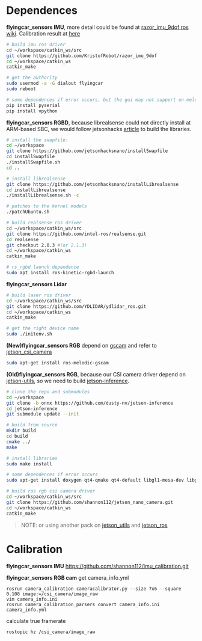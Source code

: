 # Dependences  
**flyingcar_sensors IMU**, more detail could be found at [razor_imu_9dof ros wiki](http://wiki.ros.org/razor_imu_9dof). Calibration result at [here](https://github.com/shannon112/imu_calibration)
```bash
# build imu ros driver
cd ~/workspace/catkin_ws/src
git clone https://github.com/KristofRobot/razor_imu_9dof
cd ~/workspace/catkin_ws
catkin_make

# get the authority
sudo usermod -a -G dialout flyingcar
sudo reboot

# some dependences if error occurs, but the gui may not support on melodic (Ubuntu18.04), not found apt python-visual pkg
pip install pyserial
pip install vpython 
```
**flyingcar_sensors RGBD**, because librealsense could not directly install at ARM-based SBC, we would follow jetsonhacks [article](https://www.jetsonhacks.com/2019/05/16/jetson-nano-realsense-depth-camera/) to build the libraries.
```bash
# install the swapfile:
cd ~/workspace
git clone https://github.com/jetsonhacksnano/installSwapfile
cd installSwapfile
./installSwapfile.sh
cd ..

# install librealsense
git clone https://github.com/jetsonhacksnano/installLibrealsense
cd installLibrealsense
./installLibrealsense.sh -c

# patches to the kernel models
./patchUbuntu.sh

# build realsense ros driver
cd ~/workspace/catkin_ws/src
git clone https://github.com/intel-ros/realsense.git
cd realsense
git checkout 2.0.3 #(or 2.1.3)
cd ~/workspace/catkin_ws
catkin_make

# rs_rgbd launch dependence
sudo apt install ros-kinetic-rgbd-launch
```
**flyingcar_sensors Lidar**
```bash
# build laser ros driver
cd ~/workspace/catkin_ws/src
git clone https://github.com/YDLIDAR/ydlidar_ros.git
cd ~/workspace/catkin_ws
catkin_make

# get the right device name
sudo ./initenv.sh
```

**(New)flyingcar_sensors RGB** depend on [gscam](http://wiki.ros.org/gscam) and refer to [jetson_csi_camera](https://github.com/peter-moran/jetson_csi_cam)
```bash
sudo apt-get install ros-melodic-gscam
```

**(Old)flyingcar_sensors RGB**, because our CSI camera driver depend on [jetson-utils](https://github.com/dusty-nv/jetson-utils), so we need to build [jetson-inference](https://github.com/dusty-nv/jetson-inference). 
```bash
# clone the repo and submodules
cd ~/workspace
git clone -b onnx https://github.com/dusty-nv/jetson-inference
cd jetson-inference
git submodule update --init

# build from source
mkdir build
cd build
cmake ../
make

# install libraries
sudo make install

# some dependences if error occurs
sudo apt-get install doxygen qt4-qmake qt4-default libgl1-mesa-dev libglu1-mesa-dev libglew-dev

# build ros rgb csi camera driver
cd ~/workspace/catkin_ws/src
git clone https://github.com/shannon112/jetson_nano_camera.git
cd ~/workspace/catkin_ws
catkin_make
```
> NOTE: or using another pack on [jetson_utils](https://github.com/nicolas-beaufort/jetson-utils) and [jetson_ros](https://github.com/nicolas-beaufort/jetbot_ros)

# Calibration
**flyingcar_sensors IMU**
https://github.com/shannon112/imu_calibration.git

**flyingcar_sensors RGB cam**
get camera_info.yml
```
rosrun camera_calibration cameracalibrator.py --size 7x6 --square 0.108 image:=/csi_camera/image_raw
vim camera_info.ini
rosrun camera_calibration_parsers convert camera_info.ini camera_info.yml
```
calculate true framerate
```
rostopic hz /csi_camera/image_raw
```
